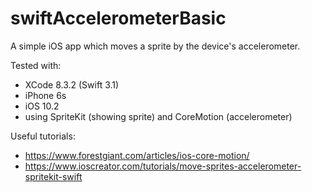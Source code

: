 # swiftAccelerometerBasic

A simple iOS app which moves a sprite by the device's accelerometer.

Tested with:
- XCode 8.3.2 (Swift 3.1)
- iPhone 6s
- iOS 10.2
- using SpriteKit (showing sprite) and CoreMotion (accelerometer)

Useful tutorials:
- https://www.forestgiant.com/articles/ios-core-motion/
- https://www.ioscreator.com/tutorials/move-sprites-accelerometer-spritekit-swift